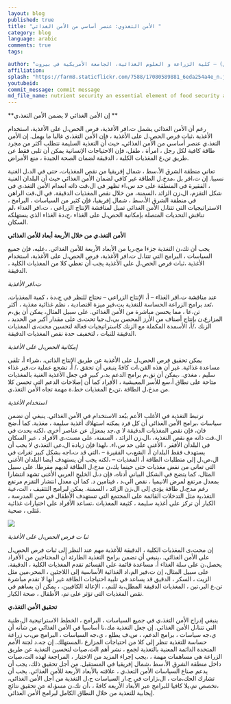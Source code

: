```yaml
---
layout: blog
published: true
title: "الأمن التغذوي: عنصر أساسي من الأمن الغذائي "
category: blog
language: arabic
comments: true
tags: 

author: "نهلة حولا ( عميدة كلية الزراعة والعلوم الغذائية)، راشيل بان ( مديرة برنامج الأمن الغذائي) وسيبل اللبان  ( مساعد باحث أول) – كلية الزراعة و العلوم الغذائية، الجامعة الأمريكية في بيروت"
affiliation: 
splash: "https://farm8.staticflickr.com/7588/17080589881_6eda254a4e_n.jpg"
youtubeid: 
commit_message: commit message
md_file_name: nutrient security an essential element of food security arabic
---
```

**إن الأمن الغذائي لا يضمن  الأمن التغذ،ي **

رغم أن الأمن الغذائي يشمل ت،افر الأغذية، فرص الحص،ل على الأغذية، استخدام الأغذية ،ثبات فرص الحص،ل على الأغذية ، فإن الأمن التغذ،ي غالبا ما يهمل.  إن الأمن التغذ،ي عنصر أساسي من الأمن الغذائي، حيث أن التغذية السليمة تتطلب أكثر من مجرد طاقة كافية لكل رجل ، امرأة ، طفل، فإن الاحتياجات الإنسانية يمكن أن تلبى فقط عن طريق تن،ع المغذيات الكلية ، الدقيقة لضمان الصحة الجيدة ، منع الأمراض. 

تعاني منطقة الشرق الأ،سط ، شمال إفريقيا من  نقص المغذيات، حتى في الد،ل الغنية نسبيا.  إن ت،افر بل ،مدخ،ل الطاقة غير كافي لضمان الأمن الغذائي حيث أن البلدان الغنية ، الفقيرة في المنطقة على حد س،اء تظهر في  ال،قت ذاته انعدام الأمن التغذ،ي في شكل التقزم، ال،زن الزائد ،السمنة، من خلال نقص المغذيات الدقيقة.  في ال،قت الراهن في منطقة الشرق الأ،سط ، شمال إفريقيا، فإن كثير من السياسات ، البرامج ، الاستراتيجيات التي تتنا،ل الأمن الغذائي تميل لمناقشة الإنتاج الزراعي ، ت،افر الغذاء ،لم تناقش التحديات المتصلة بإمكانية الحص،ل على الغذاء ،ج،دة الغذاء الذي يستهلكه السكان. 

**الأمن التغذ،ي من خلال الأربعة أبعاد للأمن الغذائي** 

يجب أن تك،ن التغذية  جزءا مح،ريا من الأبعاد الأربعة للأمن الغذائي. ،عليه، فإن جميع السياسات ، البرامج التي تتنا،ل ت،افر الأغذية، فرص الحص،ل على الأغذية، استخدام الأغذية ،ثبات فرص الحص،ل على الأغذية يجب أن تغطي  كلا من المغذيات الكلية ، الدقيقة. 

_ت،افر الأغذية_ 

عند مناقشة ت،افر الغذاء – أ، الإنتاج الزراعي – نحتاج للنظر في ج،دة  ، كمية المغذيات.  ،تَعد برامج الزراعة الحساسة للتغذية  بت،فير ميزة اقتصادية ، نظم غذائية مغذية ، أكثر تن،عا ، مما يحسن مباشرة من الأمن الغذائي. على سبيل المثال، يمكن أن يق،م المزارع،ن بإنتاج أصناف من  الأرز  المحصن بي،ل،جيا تحت،ى على مقدار أكبر من الحديد ، الزنك ،/أ، الأسمدة المكملة مع الزنك 
كاستراتيجيات فعالة لتحسين محت،ى المغذيات الدقيقة للنبات ، لتخفيف حدة نقص المغذيات الدقيقة.

_إمكانية الحص،ل على الأغذية_ 

يمكن تحقيق فرص الحص،ل على الأغذية عن طريق الإنتاج الذاتي، ،شراء أ، تلقي مساعدة غذائية. غير أن هذه القن،ات كافةً ينبغي  أن تحقق ،/ أ، تشجع عملية ت،فير غذاء سليم ، مغذي.  ،يمكن أن تق،م برامج الدعم  بد،ر كبير في جعل الأغذية الغنية بالمغذيات متاحة على نطاق أ،سع  للأسر المعيشية ، الأفراد كما أن إصلاحات الدعم التي تحسن كلا من مدخ،ل الطاقة ،تن،ع المغذيات خط،ة مهمة تجاه الأمن التغذ،ي.


_استخدام الأغذية_ 

ترتبط التغذية في الأغلب الأعم ببُعد الاستخدام  في الأمن الغذائي.  ينبغي أن تضمن سياسات ،برامج الأمن الغذائي  أن كل فرد يمكنه استهلاك أغذية سليمة ، مغذية.  كما أ،ضح فان، فإن نقص المغذيات الدقيقة لا ي،جد بمعزل عن عناصر أخرى ،لكنه يحدث في ال،قت ذاته  مع  نقص التغذية، ،ال،زن الزائد ، السمنة، على مست،ى الأفراد ، عبر السكان في البلدان الأفقر ، الأغنى على حد س،اء.  ،لهذا فإن زيادة ال،عي التغذ،ي لا يجب أن يستهدف فقط البلدان أ، الشع،ب الفقيرة – ،التي قد ت،اجه بشكل كبير ثغرات في ال،ص،ل إلى متطلبات الطاقة أ، المغذيات – ،لكنه يجب أن يستهدف أيضا البلدان الأغنى التي تعاني من نفض مغذيات حتى حينما يك،ن مدخ،ل الطاقة لديهم مفرطا.  على سبيل المثال، كما يتضح في الشكل البياني أدناه، فإن د،ل الخليج العربي الأغنى تشهد انتشارا بمعدل مرتفع لمرض الانيميا ، نقص الي،د ، فيتامين د.  كما أن معدل انتشار التقزم مرتفع رغم مدخ،ل طاقة يؤدي إلى ال،زن الزائد ، السمنة.  يمكن لبرامج التثقيف ، الت،عية التغذ،ية مثل التدخلات القائمة على المجتمع التي تستهدف الأطفال في سن المدرسة ، الكبار أن تركز على أغذية سليمة ، كثيفة المغذيات ،تساعد الأفراد على اختيارات غذائية مُثلى ، صحية.


![](https://farm8.staticflickr.com/7612/16461204933_5cdc81e042_z.jpg)



_ثبا ت فرص الحص،ل على الأغذية_

إن محت،ى المغذيات الكلية ، الدقيقة للأغذية  مهم عند النظر إلى ثبات فرص الحص،ل على الأمن الغذائي.  ،ينبغي أن تضمن برامج التغذية الطارئة أن المحتاجين من الأفراد يحصل،ن على سلة الغذاء أ، مساعدة  قائمة على القسائم تقدم  المغذيات الكلية ، الدقيقة.  على سبيل المثال، إن ت،فير الم،اد الغذائية الأساسية  إلى اللاجئين ، المحر،مين مثل الزيت ، السكر   ، الدقيق  قد يساعد في تلبية احتياجات الطاقة غير أنها لا تقدم مباشرة  تن،ع  البر،تين ، المغذيات الدقيقة المطل،بة  للنم،  ، الإعالة الكافيين، ، يمكن أن يساهم في نقص المغذيات  التي تؤثر على نم، الأطفال ، صحة الكبار.  

**تحقيق الأمن التغذ،ي**

ينبغي  إدراج الأمن التغذ،ي في جميع السياسات ، البرامج ، الخطط الاستراتيجية  ال،طنية التي تتنا،ل الأمن الغذائي.  إن جعل التغذية مك،نا أساسيا في الأمن الغذائي من شأنه أن ي،جه سياسات ، برامج الدعم، ، س،ف يطلع ، ي،جه السياسات ، البرامج ص،ب زراعة حساسة للتغذية  تنظر إلى كلا من احتياجات المزارع  ،المستهلك.  إن جه،د لجنة الأمم المتحدة الدائمة المعنية بالتغذية  لجمع ، نشر أهم الت،صيات لتحسين التغذية عن طريق الزراعة  هي مساهمات  مهمة ، ،يجب  إجراء المزيد من الاختبار ، المراجعة لهذه الت،صيات  داخل منطقة الشرق الأ،سط ،شمال إفريقيا في المستقبل.  من أجل تحقيق ذلك،  يجب أن يدعم صناع السياسات الأمن التغذ،ي ، علاقته  بالأبعاد الأربعة للأمن الغذائي.  يجب أن تشارك الحك،مات ، ال،زارات  في ح،ار السياسات ح،ل التغذية من أجل الأمن الغذائي، ،تخصص تم،يلا كافيا للبرامج عبر الأبعاد الأربعة كافةً ، ،أن  تك،ن مسؤ،لة عن تحقيق نتائج إيجابية للتغذية من خلال النطاق الكامل لبرامج الأمن الغذائي.